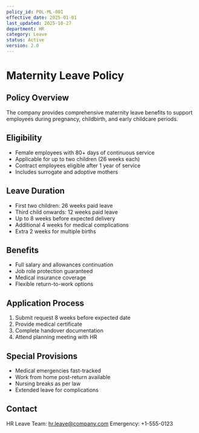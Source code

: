 ```yaml
---
policy_id: POL-ML-001
effective_date: 2025-01-01
last_updated: 2025-10-27
department: HR
category: Leave
status: Active
version: 2.0
---
```


# Maternity Leave Policy

## Policy Overview
The company provides comprehensive maternity leave benefits to support employees during pregnancy, childbirth, and early childcare periods.

## Eligibility
- Female employees with 80+ days of continuous service
- Applicable for up to two children (26 weeks each)
- Contract employees eligible after 1 year of service
- Includes surrogate and adoptive mothers

## Leave Duration
- First two children: 26 weeks paid leave
- Third child onwards: 12 weeks paid leave
- Up to 8 weeks before expected delivery
- Additional 4 weeks for medical complications
- Extra 2 weeks for multiple births

## Benefits
- Full salary and allowances continuation
- Job role protection guaranteed
- Medical insurance coverage
- Flexible return-to-work options

## Application Process
1. Submit request 8 weeks before expected date
2. Provide medical certificate
3. Complete handover documentation
4. Attend planning meeting with HR

## Special Provisions
- Medical emergencies fast-tracked
- Work from home post-return available
- Nursing breaks as per law
- Extended leave for complications

## Contact
HR Leave Team: hr.leave@company.com
Emergency: +1-555-0123
